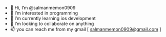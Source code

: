 - 👋 Hi, I’m @salmanmemon0909
- 👀 I’m interested in programming
- 🌱 I’m currently learning ios development
- 💞️ I’m looking to collaborate on anything
- 📫 you can reach me from my gmail [ salmanmemon0909@gmail.com ] 

